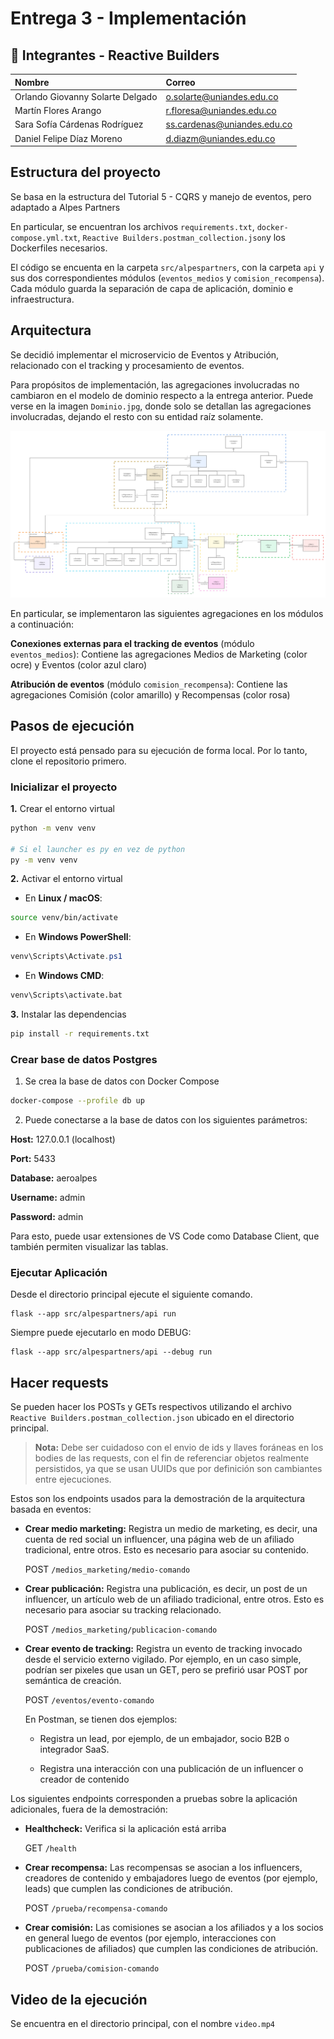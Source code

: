 # Entrega 3 - Implementación

## 👥 Integrantes - Reactive Builders

| Nombre | Correo |
| :--- | :--- |
| Orlando Giovanny Solarte Delgado | o.solarte@uniandes.edu.co |
| Martín Flores Arango | r.floresa@uniandes.edu.co |
| Sara Sofía Cárdenas Rodríguez | ss.cardenas@uniandes.edu.co |
| Daniel Felipe Díaz Moreno | d.diazm@uniandes.edu.co |

## Estructura del proyecto

Se basa en la estructura del Tutorial 5 - CQRS y manejo de eventos, pero adaptado a Alpes Partners

En particular, se encuentran los archivos `requirements.txt`, `docker-compose.yml.txt`, `Reactive Builders.postman_collection.json`y los Dockerfiles necesarios.

El código se encuenta en la carpeta `src/alpespartners`, con la carpeta `api` y sus dos correspondientes módulos (`eventos_medios` y `comision_recompensa`). Cada módulo guarda la separación de capa de aplicación, dominio e infraestructura.

## Arquitectura

Se decidió implementar el microservicio de Eventos y Atribución, relacionado con el tracking y procesamiento de eventos.

Para propósitos de implementación, las agregaciones involucradas no cambiaron en el modelo de dominio respecto a la entrega anterior. Puede verse en la imagen `Dominio.jpg`, donde solo se detallan las agregaciones involucradas, dejando el resto con su entidad raíz solamente.

![Dominio](Dominio.jpg)

En particular, se implementaron las siguientes agregaciones en los módulos a continuación:

**Conexiones externas para el tracking de eventos** (módulo `eventos_medios`): Contiene las agregaciones Medios de Marketing (color ocre) y Eventos (color azul claro)

**Atribución de eventos** (módulo `comision_recompensa`): Contiene las agregaciones Comisión (color amarillo) y Recompensas (color rosa)

## Pasos de ejecución

El proyecto está pensado para su ejecución de forma local. Por lo tanto, clone el repositorio primero.

### Inicializar el proyecto

**1.** Crear el entorno virtual

```bash
python -m venv venv

# Si el launcher es py en vez de python
py -m venv venv
```

**2.** Activar el entorno virtual

- En **Linux / macOS**:

```bash
source venv/bin/activate
```

- En **Windows PowerShell**:

```powershell
venv\Scripts\Activate.ps1
```

- En **Windows CMD**:

```cmd
venv\Scripts\activate.bat
```

**3.** Instalar las dependencias

```bash
pip install -r requirements.txt
```

### Crear base de datos Postgres

1. Se crea la base de datos con Docker Compose

```bash
docker-compose --profile db up
```

2. Puede conectarse a la base de datos con los siguientes parámetros:

**Host:** 127.0.0.1 (localhost)

**Port:** 5433

**Database:** aeroalpes

**Username:** admin

**Password:** admin

Para esto, puede usar extensiones de VS Code como Database Client, que también permiten visualizar las tablas.

### Ejecutar Aplicación

Desde el directorio principal ejecute el siguiente comando.

```
flask --app src/alpespartners/api run
```

Siempre puede ejecutarlo en modo DEBUG:

```
flask --app src/alpespartners/api --debug run
```

## Hacer requests

Se pueden hacer los POSTs y GETs respectivos utilizando el archivo `Reactive Builders.postman_collection.json` ubicado en el directorio principal.

> **Nota:** Debe ser cuidadoso con el envio de ids y llaves foráneas en los bodies de las requests, con el fin de referenciar objetos realmente persistidos, ya que se usan UUIDs que por definición son cambiantes entre ejecuciones.

Estos son los endpoints usados para la demostración de la arquitectura basada en eventos:

- **Crear medio marketing:** Registra un medio de marketing, es decir, una cuenta de red social un influencer, una página web de un afiliado tradicional, entre otros. Esto es necesario para asociar su contenido.

    POST `/medios_marketing/medio-comando`

- **Crear publicación:** Registra una publicación, es decir, un post de un influencer, un artículo web de un afiliado tradicional, entre otros. Esto es necesario para asociar su tracking relacionado.

    POST `/medios_marketing/publicacion-comando`

- **Crear evento de tracking:** Registra un evento de tracking invocado desde el servicio externo vigilado. Por ejemplo, en un caso simple, podrían ser pixeles que usan un GET, pero se prefirió usar POST por semántica de creación.

    POST `/eventos/evento-comando`

    En Postman, se tienen dos ejemplos:

    - Registra un lead, por ejemplo, de un embajador, socio B2B o integrador SaaS.

    - Registra una interacción con una publicación de un influencer o creador de contenido

Los siguientes endpoints corresponden a pruebas sobre la aplicación adicionales, fuera de la demostración:

- **Healthcheck:** Verifica si la aplicación está arriba

    GET `/health`

- **Crear recompensa:** Las recompensas se asocian a los influencers, creadores de contenido y embajadores luego de eventos (por ejemplo, leads) que cumplen las condiciones de atribución.

    POST `/prueba/recompensa-comando`

- **Crear comisión:**  Las comisiones se asocian a los afiliados y a los socios en general luego de eventos (por ejemplo, interacciones con publicaciones de afiliados) que cumplen las condiciones de atribución.

    POST `/prueba/comision-comando`

## Video de la ejecución

Se encuentra en el directorio principal, con el nombre `video.mp4`